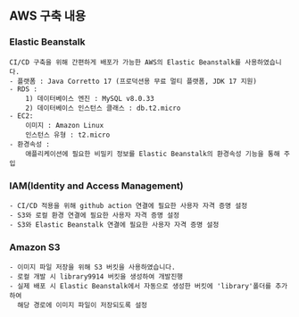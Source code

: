## AWS 구축 내용

### Elastic Beanstalk
    CI/CD 구축을 위해 간편하게 배포가 가능한 AWS의 Elastic Beanstalk를 사용하였습니다.
    - 플랫폼 : Java Corretto 17 (프로덕션용 무료 멀티 플랫폼, JDK 17 지원)
    - RDS : 
        1) 데이터베이스 엔진 : MySQL v8.0.33
        2) 데이터베이스 인스턴스 클래스 : db.t2.micro
    - EC2:
        이미지 : Amazon Linux
        인스턴스 유형 : t2.micro
    - 환경속성 :
        애플리케이션에 필요한 비밀키 정보를 Elastic Beanstalk의 환경속성 기능을 통해 주입
### IAM(Identity and Access Management)
    - CI/CD 적용을 위해 github action 연결에 필요한 사용자 자격 증명 설정
    - S3와 로컬 환경 연결에 필요한 사용자 자격 증명 설정
    - S3와 Elastic Beanstalk 연결에 필요한 사용자 자격 증명 설정

### Amazon S3
    - 이미지 파일 저장을 위해 S3 버킷을 사용하였습니다.
    - 로컬 개발 시 library9914 버킷을 생성하여 개발진행
    - 실제 배포 시 Elastic Beanstalk에서 자동으로 생성한 버킷에 'library'폴더를 추가하여
      해당 경로에 이미지 파일이 저장되도록 설정


